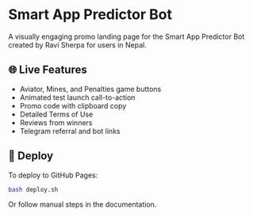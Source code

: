 # Smart App Predictor Bot

A visually engaging promo landing page for the Smart App Predictor Bot created by Ravi Sherpa for users in Nepal.

## 🌐 Live Features

- Aviator, Mines, and Penalties game buttons
- Animated test launch call-to-action
- Promo code with clipboard copy
- Detailed Terms of Use
- Reviews from winners
- Telegram referral and bot links

## 🚀 Deploy

To deploy to GitHub Pages:

```bash
bash deploy.sh
```

Or follow manual steps in the documentation.
